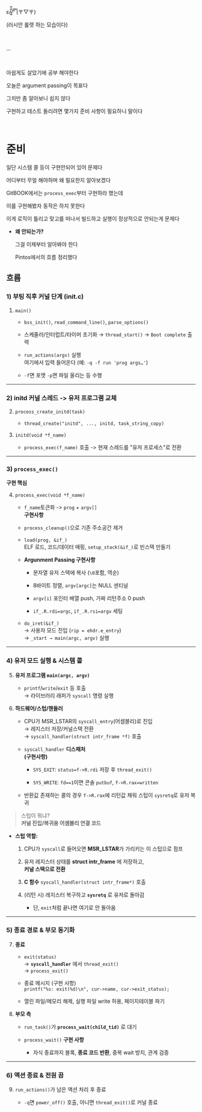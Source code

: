 ε/̵͇̿̿/’̿’̿ ̿(〒▽〒)

(러시안 룰렛 하는 모습이다)

<br>

...

<br>

아쉽게도 살았기에 공부 해야한다

오늘은 argument passing이 목표다

그치만 좀 알아보니 쉽지 않다

구현하고 테스트 돌리려면 몇가지 준비 사항이 필요하니 말이다

<br>

# 준비

일단 시스템 콜 등이 구현안되어 있어 문제다

어디부터 무얼 해야하며 왜 필요한지 알아보겠다

GitBOOK에서는 `process_exec`부터 구현하라 했는데

이를 구현해봤자 동작은 하지 못한다

이게 로직이 틀리고 맞고를 떠나서 빌드하고 실행이 정상적으로 안되는게 문제다

- **왜 안되는가?**

    그걸 이제부터 알아봐야 한다

    Pintos에서의 흐름 정리했다

## 흐름


### 1) 부팅 직후 커널 단계 (init.c)

1. `main()`

    - `bss_init()`, `read_command_line()`, `parse_options()`

    - 스케줄러/인터럽트/타이머 초기화 → `thread_start()` → `Boot complete` 출력

    - `run_actions(argv)` 실행 <br>
    여기에서 입력 들어온다 (예: `-q -f run 'prog args…'`)

    - `-f`면 포맷 `-p`면 파일 올리는 등 수행


___

### 2) initd 커널 스레드 -> 유저 프로그램 교체

2. `process_create_initd(task)`

    - `thread_create("initd", ..., initd, task_string_copy)`

3. `initd(void *f_name)`

    - `process_exec(f_name)` 호출 -> 현재 스레드를 "유저 프로세스"로 전환


___

### 3) `process_exec()`

**구현 핵심**

4. `process_exec(void *f_name)`

    - `f_name`토큰화 -> `prog` + `argv[]`<br>
    **구현사항**

    - `process_cleanup()`으로 기존 주소공간 제거
    
    - `load(prog, &if_)`<br>
    ELF 로드, 코드/데이터 매핑, `setup_stack(&if_)`로 빈스택 만들기

    - **Argunment Passing 구현사항**

        - 문자열 유저 스택에 복사 (`\0`포함, 역순)

        - 8바이트 정렬, `argv[argc]`는 NULL 센티널

        - `argv[i]` 포인터 배열 push, 가짜 리턴주소 0 push

        - `if_.R.rdi=argc`, `if_.R.rsi=argv` 세팅

    - `do_iret(&if_)` <br>
    → 사용자 모드 진입 (`rip = ehdr.e_entry`)<br>
    → `_start → main(argc, argv)` 실행


___

### 4) 유저 모드 실행 & 시스템 콜

5. **유저 프로그램 `main(argc, argv)`**

    - `printf`/`write`/`exit` 등 호출 <br>
    → 라이브러리 래퍼가 `syscall` 명령 실행

6. **하드웨어/스텁/핸들러**

    - CPU가 MSR_LSTAR의 `syscall_entry`(어셈블리)로 진입<br>
    → 레지스터 저장/커널스택 전환<br>
    → `syscall_handler(struct intr_frame *f)` 호출

    - `syscall_handler` **디스패처 <br> (구현사항)**

        - `SYS_EXIT`: `status=f->R.rdi` 저장 후 `thread_exit()`

        - `SYS_WRITE`: `fd==1`이면 콘솔 `putbuf`, `f->R.rax=written`
    
    - 반환값 존재하는 콜의 경우 `f->R.rax`에 리턴값 채워 스텁이 `sysretq`로 유저 복귀

> 스텁이 뭐냐?<br>
**커널 진입/복귀용 어셈블리 연결 코드**
-  **스텁 역할:**

    1. CPU가 `syscall`로 들어오면 **MSR_LSTAR**가 가리키는 이 스텁으로 점프

    2. 유저 레지스터 상태를 **struct intr_frame** 에 저장하고, <br>
    **커널 스택으로 전환**

    3. **C 함수** `syscall_handler(struct intr_frame*)` 호출

    4. (리턴 시) 레지스터 복구하고 **`sysretq`** 로 유저로 돌아감

        - 단, `exit`처럼 끝나면 여기로 안 돌아옴

___

### 5) 종료 경로 & 부모 동기화

7. **종료**

    - `exit(status)`<br>
    → **`syscall_handler`** 에서 `thread_exit()` <br>
    → `process_exit()`

    - 종료 메시지 (구현 사항)<br>
    `printf("%s: exit(%d)\n", cur->name, cur->exit_status);`

    - 열린 파일/메모리 해제, 실행 파일 write 허용, 페이지테이블 파기

8. **부모 측**

    - `run_task()`가 **`process_wait(child_tid)`** 로 대기

    - `process_wait()` **구현 사항**<br>

        - 자식 종료까지 블록, **종료 코드 반환**, 중복 wait 방지, 관계 검증


___

### 6) 액션 종료 & 전원 끔

9. `run_actions()`가 남은 액션 처리 후 종료

    - `-q`면 `power_off()` 호출, 아니면 `thread_exit()`로 커널 종료


